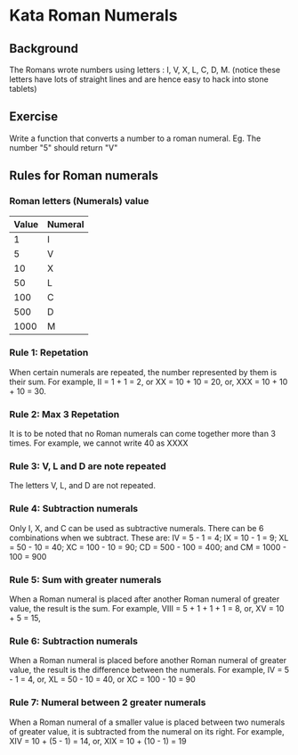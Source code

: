 # Kata Roman Numerals

## Background
The Romans wrote numbers using letters : I, V, X, L, C, D, M. (notice these letters have lots of straight lines and are hence easy to hack into stone tablets)

## Exercise
Write a function that converts a number to a roman numeral.
Eg. The number "5" should return "V"

## Rules for Roman numerals

### Roman letters (Numerals) value
| Value | Numeral |
| ----- | ------- |
|1	    |  I      |
|5      |  V      |
|10	    |  X      |
|50     |  L      |
|100    |	 C      |
|500    |	 D      |
|1000   |	 M      |

### Rule 1: Repetation 
When certain numerals are repeated, the number represented by them is their sum. 
For example, II = 1 + 1 = 2, or XX = 10 + 10 = 20, or, XXX = 10 + 10 + 10 = 30.

### Rule 2: Max 3 Repetation
It is to be noted that no Roman numerals can come together more than 3 times. 
For example, we cannot write 40 as XXXX

### Rule 3: V, L and D are note repeated
The letters V, L, and D are not repeated.

### Rule 4: Subtraction numerals
Only I, X, and C can be used as subtractive numerals. 
There can be 6 combinations when we subtract. These are: 
IV = 5 - 1 = 4; IX = 10 - 1 = 9; XL = 50 - 10 = 40; 
XC = 100 - 10 = 90; CD = 500 - 100 = 400; and CM = 1000 - 100 = 900

### Rule 5: Sum with greater numerals
When a Roman numeral is placed after another Roman numeral of greater value, the result is the sum. 
For example, VIII = 5 + 1 + 1 + 1 = 8, or, XV = 10 + 5 = 15,

### Rule 6: Subtraction numerals
When a Roman numeral is placed before another Roman numeral of greater value, 
the result is the difference between the numerals. 
For example, IV = 5 - 1 = 4, or, XL = 50 - 10 = 40, or XC = 100 - 10 = 90

### Rule 7: Numeral between 2 greater numerals
When a Roman numeral of a smaller value is placed between two numerals of greater value, 
it is subtracted from the numeral on its right. 
For example, XIV = 10 + (5 - 1) = 14, or, XIX = 10 + (10 - 1) = 19